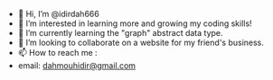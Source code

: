 - 👋 Hi, I’m @idirdah666
- 👀 I’m interested in learning more and growing my coding skills!
- 🌱 I’m currently learning the "graph" abstract data type.
- 💞️ I’m looking to collaborate on a website for my friend's business.
- 📫 How to reach me :
- email: dahmouhidir@gmail.com

<!---
idirdah666/idirdah666 is a ✨ special ✨ repository because its `README.md` (this file) appears on your GitHub profile.
You can click the Preview link to take a look at your changes.
--->
